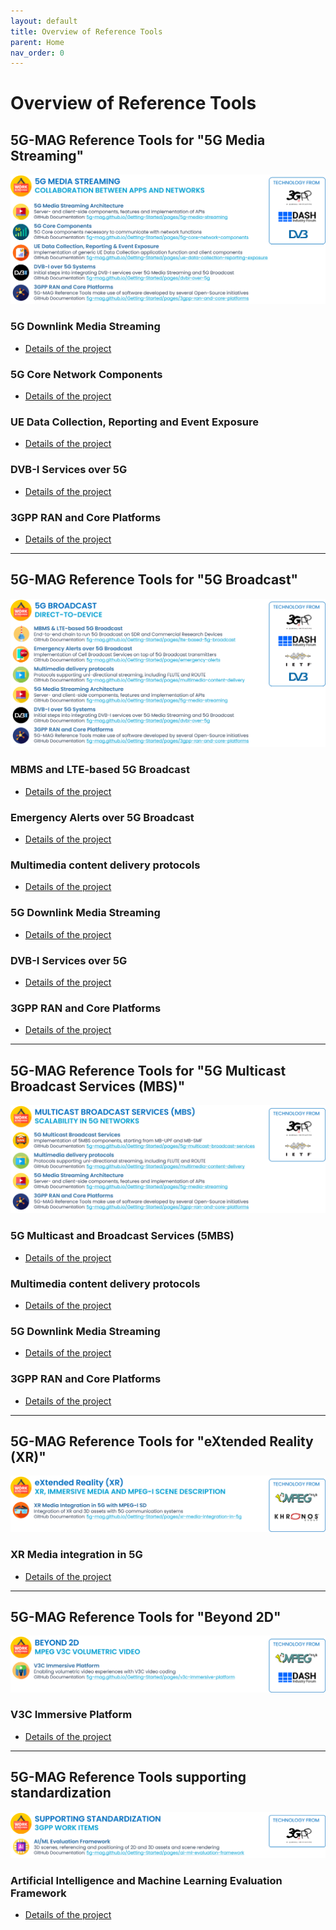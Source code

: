```yaml
---
layout: default
title: Overview of Reference Tools
parent: Home
nav_order: 0
---
```


# Overview of Reference Tools

## 5G-MAG Reference Tools for "5G Media Streaming"

<img src="../assets/images/projects/projects_1.png">

### 5G Downlink Media Streaming
* [Details of the project](./5g-media-streaming/)

### 5G Core Network Components
* [Details of the project](./5g-core-network-components/)

### UE Data Collection, Reporting and Event Exposure
* [Details of the project](./ue-data-collection-reporting-exposure/)

### DVB-I Services over 5G
* [Details of the project](./dvbi-over-5g/)

### 3GPP RAN and Core Platforms
* [Details of the project](./3gpp-ran-and-core-platforms/)

---

## 5G-MAG Reference Tools for "5G Broadcast"

<img src="../assets/images/projects/projects_2.png">

### MBMS and LTE-based 5G Broadcast
* [Details of the project](./lte-based-5g-broadcast/)

### Emergency Alerts over 5G Broadcast
* [Details of the project](./emergency-alerts/)

### Multimedia content delivery protocols
* [Details of the project](./multimedia-content-delivery/)

### 5G Downlink Media Streaming
* [Details of the project](./5g-media-streaming/)

### DVB-I Services over 5G
* [Details of the project](./dvbi-over-5g/)

### 3GPP RAN and Core Platforms
* [Details of the project](./3gpp-ran-and-core-platforms/)

---

## 5G-MAG Reference Tools for "5G Multicast Broadcast Services (MBS)"

<img src="../assets/images/projects/projects_3.png">

### 5G Multicast and Broadcast Services (5MBS)
* [Details of the project](./5g-multicast-broadcast-services/)

### Multimedia content delivery protocols
* [Details of the project](./multimedia-content-delivery/)

### 5G Downlink Media Streaming
* [Details of the project](./5g-media-streaming/)

### 3GPP RAN and Core Platforms
* [Details of the project](./3gpp-ran-and-core-platforms/)

---

## 5G-MAG Reference Tools for "eXtended Reality (XR)"

<img src="../assets/images/projects/projects_4.png">

### XR Media integration in 5G
* [Details of the project](./xr-media-integration-in-5g/)

---

## 5G-MAG Reference Tools for "Beyond 2D"

<img src="../assets/images/projects/projects_5.png">

### V3C Immersive Platform
* [Details of the project](./v3c-immersive-platform/)

---

## 5G-MAG Reference Tools supporting standardization

<img src="../assets/images/projects/projects_6.png">

### Artificial Intelligence and Machine Learning Evaluation Framework
* [Details of the project](./ai-ml-evaluation-framework/)
